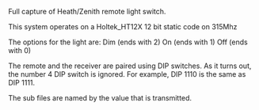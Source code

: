 Full capture of Heath/Zenith remote light switch.

This system operates on a Holtek_HT12X 12 bit static code on 315Mhz

The options for the light are:
Dim (ends with 2)
On (ends with 1)
Off (ends with 0)

The remote and the receiver are paired using DIP switches. As it turns out, the number 4 DIP switch is ignored. For example, DIP 1110 is the same as DIP 1111. 

The sub files are named by the value that is transmitted.
